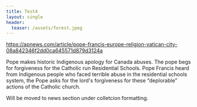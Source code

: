 ```yaml
---
title: Test4
layout: single
header:
  teaser: /assets/forest.jpeg
---
```

https://apnews.com/article/pope-francis-europe-religion-vatican-city-08a842346f2dd0ca645571d879d3124a

Pope makes historic Indigenous apology for Canada abuses. The pope begs for forgiveness for the Catholic run Residential Schools. Pope Francis heard from Indigenous people who faced terrible abuse in the residential schools system, the Pope asks for the lord's forgiveness for these “deplorable” actions of the Catholic church. 

Will be moved to news section under colletcion formatting. 